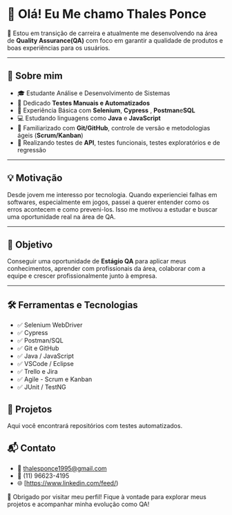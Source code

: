 # 👋 Olá! Eu Me chamo Thales Ponce

🎯 Estou em transição de carreira e atualmente me desenvolvendo na área de **Quality Assurance(QA)** com foco em garantir a qualidade de produtos e boas experiências para os usuários.

---

## 🧠 Sobre mim

- 🎓 Estudante Análise e Desenvolvimento de Sistemas
- 🧠 Dedicado **Testes Manuais e Automatizados**
- 🧪 Experiência Básica com **Selenium**, **Cypress** , **Postman**e**SQL**
- 💻 Estudando linguagens como **Java** e **JavaScript**
- 📌 Familiarizado com **Git/GitHub**, controle de versão e metodologias ágeis (**Scrum/Kanban**)
- 🔄 Realizando testes de **API**, testes funcionais, testes exploratórios e de regressão

---

## 💡 Motivação

Desde jovem me interesso por tecnologia. Quando experienciei falhas em softwares, especialmente em jogos, passei a querer entender como os erros acontecem e como preveni-los. Isso me motivou a estudar e buscar uma oportunidade real na área de QA.

---

## 🚀 Objetivo

Conseguir uma oportunidade de **Estágio QA** para aplicar meus conhecimentos, aprender com profissionais da área, colaborar com a equipe e crescer profissionalmente junto à empresa.

---

## 🛠️ Ferramentas e Tecnologias

- ✅ Selenium WebDriver
- ✅ Cypress
- ✅ Postman/SQL
- ✅ Git e GitHub
- ✅ Java / JavaScript
- ✅ VSCode / Eclipse
- ✅ Trello e Jira
- ✅ Agile - Scrum e Kanban
- ✅ JUnit / TestNG



## 📂 Projetos

Aqui você encontrará repositórios com testes automatizados.

## 📬 Contato

- 📧 thalesponce1995@gmail.com 
- 📱 (11) 96623-4195
- 🌐 [https://www.linkedin.com/feed/) 


🧡 Obrigado por visitar meu perfil! Fique à vontade para explorar meus projetos e acompanhar minha evolução como QA!


